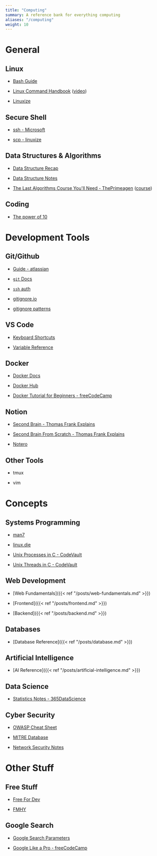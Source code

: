 ```yaml
---
title: "Computing"
summary: A reference bank for everything computing
aliases: "/computing"
weight: 10
---
```


# General

## Linux

- [Bash Guide](https://github.com/Idnan/bash-guide)

- [Linux Command Handbook](https://www.freecodecamp.org/news/the-linux-commands-handbook) ([video](https://www.youtube.com/watch?v=ZtqBQ68cfJc))

- [Linuxize](https://linuxize.com/)

## Secure Shell

- [ssh - Microsoft](https://docs.microsoft.com/en-us/windows-server/administration/openssh/openssh_overview)

- [scp - linuxize](https://linuxize.com/post/how-to-use-scp-command-to-securely-transfer-files/)

## Data Structures & Algorithms

- [Data Structure Recap](https://www.programiz.com/dsa/data-structure-types)

- [Data Structure Notes](https://github.com/millionhz/data-structures-notes)

- [The Last Algorithms Course You'll Need - ThePrimeagen](https://theprimeagen.github.io/fem-algos/) ([course](https://frontendmasters.com/courses/algorithms/))

## Coding

- [The power of 10](https://en.wikipedia.org/wiki/The_Power_of_10:_Rules_for_Developing_Safety-Critical_Code)

# Development Tools

## Git/Github

- [Guide - atlassian](https://www.atlassian.com/git/tutorials/what-is-version-control)

- [`git` Docs](https://git-scm.com/doc)

- [`ssh` auth](https://docs.github.com/en/authentication/connecting-to-github-with-ssh/generating-a-new-ssh-key-and-adding-it-to-the-ssh-agent)

- [gitignore.io](https://www.toptal.com/developers/gitignore)

- [gitignore patterns](https://linuxize.com/post/gitignore-ignoring-files-in-git/)

## VS Code

- [Keyboard Shortcuts](https://code.visualstudio.com/shortcuts/keyboard-shortcuts-windows.pdf)

- [Variable Reference](https://code.visualstudio.com/docs/editor/variables-reference)

## Docker

- [Docker Docs](https://docs.docker.com/)

- [Docker Hub](https://hub.docker.com/)

- [Docker Tutorial for Beginners - freeCodeCamp](https://www.youtube.com/watch?v=fqMOX6JJhGo)

## Notion

- [Second Brain - Thomas Frank Explains](https://www.youtube.com/watch?v=vs8WQh2k-Ow)

- [Second Brain From Scratch - Thomas Frank Explains](https://www.youtube.com/watch?v=Y__243RqBeM&pp=ygUTbm90aW9uIHNlY29uZiBicmFpbg%3D%3D)

- [Notero](https://github.com/dvanoni/notero)

## Other Tools

- tmux

- vim

# Concepts

## Systems Programming

- [man7](https://man7.org/linux/man-pages/)

- [linux.die](https://linux.die.net/man/)

- [Unix Processes in C - CodeVault](https://www.youtube.com/playlist?list=PLfqABt5AS4FkW5mOn2Tn9ZZLLDwA3kZUY)

- [Unix Threads in C - CodeVault](https://www.youtube.com/playlist?list=PLfqABt5AS4FmuQf70psXrsMLEDQXNkLq2)

## Web Development

- [Web Fundamentals]({{< ref "/posts/web-fundamentals.md" >}})

- [Frontend]({{< ref "/posts/frontend.md" >}})

- [Backend]({{< ref "/posts/backend.md" >}})

## Databases

- [Database Reference]({{< ref "/posts/database.md" >}})

## Artificial Intelligence

- [AI Reference]({{< ref "/posts/artificial-intelligence.md" >}})

## Data Science

- [Statistics Notes - 365DataScience](https://365datascience.com/resources-center/course-notes/statistics/)

## Cyber Security

- [OWASP Cheat Sheet](https://cheatsheetseries.owasp.org/index.html)

- [MITRE Database](https://attack.mitre.org/)

- [Network Security Notes](https://millionhz.github.io/network-security-notes/)

# Other Stuff

## Free Stuff

- [Free For Dev](https://free-for.dev/)

- [FMHY](https://fmhy.net/)

## Google Search

- [Google Search Parameters](https://ahrefs.com/blog/google-advanced-search-operators/)

- [Google Like a Pro - freeCodeCamp](https://www.youtube.com/watch?v=BRiNw490Eq0)
